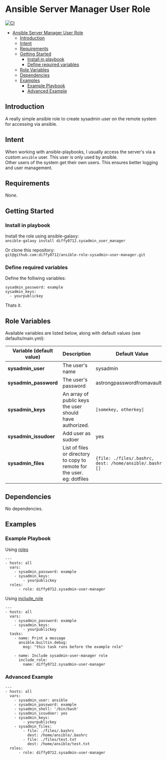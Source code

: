 # Ansible Server Manager User Role
[![CI](https://github.com/diffy0712/ansible-role-sysadmin-user-manager/workflows/CI/badge.svg?event=push)](https://github.com/diffy0712/ansible-role-sysadmin-user-manager/actions?query=workflow%3ACI)

- [Ansible Server Manager User Role](#ansible-server-manager-user-role)
  - [Introduction](#introduction)
  - [Intent](#intent)
  - [Requirements](#requirements)
  - [Getting Started](#getting-started)
    - [Install in playbook](#install-in-playbook)
    - [Define required variables](#define-required-variables)
  - [Role Variables](#role-variables)
  - [Dependencies](#dependencies)
  - [Examples](#examples)
    - [Example Playbook](#example-playbook)
    - [Advanced Example](#advanced-example)

## Introduction
A really simple ansible role to create sysadmin user on the remote system for accessing via ansible.

## Intent
When working with ansible-playbooks, I usually access the server's via a custom `ansible` user. This user is only used by ansible.   
Other users of the system get their own users. This ensures better logging and user management.

## Requirements

None.

## Getting Started

### Install in playbook
Install the role using ansible-galaxy:  
`ansible-galaxy install diffy0712.sysadmin_user_manager`

Or clone this repository:  
`git@github.com:diffy0712/ansible-role-sysadmin-user-manager.git`

### Define required variables

Define the folliwing variables:
```
sysadmin_password: example
sysadmin_keys: 
  - yourpublickey
```

Thats it. 

## Role Variables

Available variables are listed below, along with default values (see defaults/main.yml):

| Variable (default value)      | Description | Default Value |
| ----------- | ----------- | ----------- |
| __sysadmin_user__      | The user's name       | sysadmin |
| __sysadmin_password__      | The user's password       |  astrongpasswordfromavaultfile |
| __sysadmin_keys__      | An array of public keys the user should have authorized.       | ```[somekey, otherkey]``` |
| __sysadmin_issudoer__      | Add user as sudoer      | yes |
| __sysadmin_files__      | List of files or directory to copy to remote for the user. eg: dotfiles      | ```{file: ./files/.bashrc, dest: /home/ansible/.bashrc}[]``` |

## Dependencies

No dependencies.

## Examples
### Example Playbook

Using [roles](https://docs.ansible.com/ansible/latest/user_guide/playbooks_reuse_roles.html#using-roles)
```
---
- hosts: all
  vars:
    - sysadmin_password: example
    - sysadmin_keys: 
        - yourpublickey
  roles:
      - role: diffy0712.sysadmin-user-manager
```

Using [include_role](https://docs.ansible.com/ansible/latest/user_guide/playbooks_reuse_roles.html#including-roles-dynamic-reuse)
```
---
- hosts: all
  vars:
    - sysadmin_password: example
    - sysadmin_keys: 
        - yourpublickey
  tasks:
    - name: Print a message
      ansible.builtin.debug:
        msg: "this task runs before the example role"

    - name: Include sysadmin-user-manager role
      include_role:
        name: diffy0712.sysadmin-user-manager

```

### Advanced Example

```
---
- hosts: all
  vars:
    - sysadmin_user: ansible
    - sysadmin_password: example
    - sysadmin_shell: '/bin/bash'
    - sysadmin_issudoer: yes
    - sysadmin_keys: 
        - yourpublickey
    - sysadmin_files:
        - file: ./files/.bashrc
          dest: /home/ansible/.bashrc
        - file: ./files/test.txt
          dest: /home/ansible/test.txt
  roles:
      - role: diffy0712.sysadmin-user-manager
```